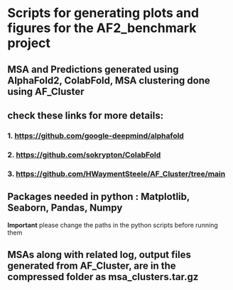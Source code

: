 # Scripts for generating plots and figures for the AF2_benchmark project
## MSA and Predictions generated using AlphaFold2, ColabFold, MSA clustering done using AF_Cluster
## check these links for more details:
### 1. https://github.com/google-deepmind/alphafold
### 2. https://github.com/sokrypton/ColabFold
### 3. https://github.com/HWaymentSteele/AF_Cluster/tree/main

## Packages needed in python : Matplotlib, Seaborn, Pandas, Numpy

**Important** please change the paths in the python scripts before running them

## MSAs along with related log, output files generated from AF_Cluster, are in the compressed folder as msa_clusters.tar.gz  
